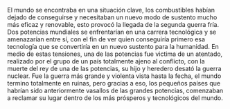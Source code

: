 El mundo se encontraba en una situación clave, los combustibles habían dejado de conseguirse y necesitaban un nuevo modo de sustento mucho más eficaz y renovable, esto provocó la llegada de la segunda guerra fría. Dos potencias mundiales se enfrentarían en una carrera tecnológica y se amenazarían entre sí, con el fin de ver quien conseguiría primero esa tecnología que se convertiría en un nuevo sustento para la humanidad.
En medio de estas tensiones, una de las potencias fue victima de un atentado, realizado por el grupo de un país totalmente ajeno al conflicto, con la muerte del rey de una de las potencias, su hijo y heredero desató la guerra nuclear.
Fue la guerra más grande y violenta vista hasta la fecha, el mundo termino totalmente en ruinas, pero gracias a eso, los pequeños países que habrían sido anteriormente vasallos de las grandes potencias, comenzaban a reclamar su lugar dentro de los más prósperos y tecnológicos del mundo.
